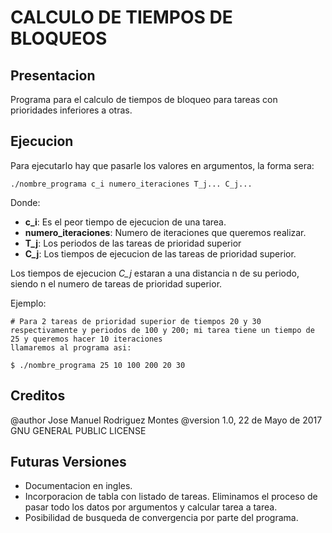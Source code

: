 # CALCULO DE TIEMPOS DE BLOQUEOS

## Presentacion

Programa para el calculo de tiempos de bloqueo para tareas con prioridades inferiores a otras.

## Ejecucion

Para ejecutarlo hay que pasarle los valores en argumentos, la forma sera:

```
./nombre_programa c_i numero_iteraciones T_j... C_j...
```

Donde:

* **c_i**: Es el peor tiempo de ejecucion de una tarea.
* **numero_iteraciones**: Numero de iteraciones que queremos realizar.
* **T_j**: Los periodos de las tareas de prioridad superior
* **C_j**: Los tiempos de ejecucion de las tareas de prioridad superior.

Los tiempos de ejecucion *C_j* estaran a una distancia n de su periodo, siendo n el numero de tareas de prioridad superior.

Ejemplo:
```
# Para 2 tareas de prioridad superior de tiempos 20 y 30 respectivamente y periodos de 100 y 200; mi tarea tiene un tiempo de 25 y queremos hacer 10 iteraciones
llamaremos al programa asi:

$ ./nombre_programa 25 10 100 200 20 30
```

## Creditos

@author Jose Manuel Rodriguez Montes
@version 1.0, 22 de Mayo de 2017
GNU GENERAL PUBLIC LICENSE

## Futuras Versiones

* Documentacion en ingles.
* Incorporacion de tabla con listado de tareas. Eliminamos el proceso de pasar todo los datos por argumentos y calcular tarea a tarea.
* Posibilidad de busqueda de convergencia por parte del programa.